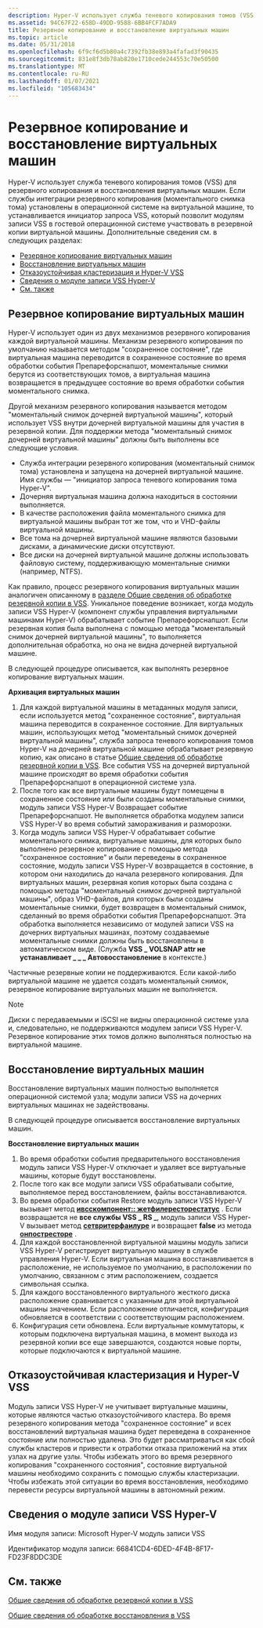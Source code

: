 ```yaml
---
description: Hyper-V использует служба теневого копирования томов (VSS) для резервного копирования и восстановления виртуальных машин.
ms.assetid: 94C67F22-658D-49DD-9588-6BB4FCF7ADA9
title: Резервное копирование и восстановление виртуальных машин
ms.topic: article
ms.date: 05/31/2018
ms.openlocfilehash: 6f9cf6d5b80a4c7392fb38e893a4fafad3f90435
ms.sourcegitcommit: 831e8f3db78ab820e1710cede244553c70e50500
ms.translationtype: MT
ms.contentlocale: ru-RU
ms.lasthandoff: 01/07/2021
ms.locfileid: "105683434"
---
```

# <a name="backing-up-and-restoring-virtual-machines"></a>Резервное копирование и восстановление виртуальных машин

Hyper-V использует служба теневого копирования томов (VSS) для резервного копирования и восстановления виртуальных машин. Если службы интеграции резервного копирования (моментального снимка тома) установлены в операционной системе на виртуальной машине, то устанавливается инициатор запроса VSS, который позволит модулям записи VSS в гостевой операционной системе участвовать в резервной копии виртуальной машины. Дополнительные сведения см. в следующих разделах:

-   [Резервное копирование виртуальных машин](#backing-up-the-virtual-machines)
-   [Восстановление виртуальных машин](#restoring-the-virtual-machines)
-   [Отказоустойчивая кластеризация и Hyper-V VSS](#failover-clustering-and-hyper-v-vss)
-   [Сведения о модуле записи VSS Hyper-V](#details-on-the-hyper-v-vss-writer)
-   [См. также](#related-topics)

## <a name="backing-up-the-virtual-machines"></a>Резервное копирование виртуальных машин

Hyper-V использует один из двух механизмов резервного копирования каждой виртуальной машины. Механизм резервного копирования по умолчанию называется методом "сохраненное состояние", где виртуальная машина переводится в сохраненное состояние во время обработки события Препарефорснапшот, моментальные снимки берутся из соответствующих томов, а виртуальная машина возвращается в предыдущее состояние во время обработки события моментального снимка.

Другой механизм резервного копирования называется методом "моментальный снимок дочерней виртуальной машины", который использует VSS внутри дочерней виртуальной машины для участия в резервной копии. Для поддержки метода "моментальный снимок дочерней виртуальной машины" должны быть выполнены все следующие условия.

-   Служба интеграции резервного копирования (моментальный снимок тома) установлена и запущена на дочерней виртуальной машине. Имя службы — "инициатор запроса теневого копирования тома Hyper-V".
-   Дочерняя виртуальная машина должна находиться в состоянии выполняется.
-   В качестве расположения файла моментального снимка для виртуальной машины выбран тот же том, что и VHD-файлы виртуальной машины.
-   Все тома на дочерней виртуальной машине являются базовыми дисками, а динамические диски отсутствуют.
-   Все диски на дочерней виртуальной машине должны использовать файловую систему, поддерживающую моментальные снимки (например, NTFS).

Как правило, процесс резервного копирования виртуальных машин аналогичен описанному в [разделе Общие сведения об обработке резервной копии в VSS](/windows/desktop/VSS/overview-of-processing-a-backup-under-vss). Уникальное поведение возникает, когда модуль записи VSS Hyper-V (компонент службы управления виртуальными машинами Hyper-V) обрабатывает событие Препарефорснапшот. Если резервная копия была выполнена с помощью метода "моментальный снимок дочерней виртуальной машины", то выполняется дополнительная обработка, но она не видна дочерней виртуальной машине.

В следующей процедуре описывается, как выполнять резервное копирование виртуальных машин.

**Архивация виртуальных машин**

1.  Для каждой виртуальной машины в метаданных модуля записи, если используется метод "сохраненное состояние", виртуальная машина переводится в сохраненное состояние. Для виртуальных машин, использующих метод "моментальный снимок дочерней виртуальной машины", служба запроса теневого копирования томов Hyper-V на дочерней виртуальной машине обрабатывает резервную копию, как описано в статье [Общие сведения об обработке резервной копии в VSS](/windows/desktop/VSS/overview-of-processing-a-backup-under-vss). Все события VSS на дочерней виртуальной машине происходят во время обработки события Препарефорснапшот в операционной системе узла.
2.  После того как все виртуальные машины будут помещены в сохраненное состояние или были созданы моментальные снимки, модуль записи VSS Hyper-V Возвращает событие Препарефорснапшот. Не выполняется обработка модулем записи VSS Hyper-V во время событий замораживания и разморозки.
3.  Когда модуль записи VSS Hyper-V обрабатывает событие моментального снимка, виртуальные машины, для которых было выполнено резервное копирование с помощью метода "сохраненное состояние" и были переведены в сохраненное состояние, модуль записи VSS Hyper-V возвращается в состояние, в котором они находились до начала резервного копирования. Для виртуальных машин, резервная копия которых была создана с помощью метода "моментальный снимок дочерней виртуальной машины", образ VHD-файлов, для которых были созданы моментальные снимки, будет возвращен в моментальный снимок, сделанный во время обработки события Препарефорснапшот. Эта обработка выполняется независимо от модулей записи VSS на дочерних виртуальных машинах, поэтому создаваемые моментальные снимки должны быть восстановлены в автоматическом виде. (Служба **VSS \_ VOLSNAP attr не устанавливает \_ \_ \_ Автовосстановление** в контексте.)

Частичные резервные копии не поддерживаются. Если какой-либо виртуальной машине не удается создать моментальный снимок, резервное копирование виртуальных машин не выполняется.

> [!Note]  
> Диски с передаваемыми и iSCSI не видны операционной системе узла и, следовательно, не поддерживаются модулем записи VSS Hyper-V. Резервное копирование этих томов должно выполняться полностью на виртуальной машине.

 

## <a name="restoring-the-virtual-machines"></a>Восстановление виртуальных машин

Восстановление виртуальных машин полностью выполняется операционной системой узла; модули записи VSS на дочерних виртуальных машинах не задействованы.

В следующей процедуре описывается восстановление виртуальных машин.

**Восстановление виртуальных машин**

1.  Во время обработки события предварительного восстановления модуль записи VSS Hyper-V отключает и удаляет все виртуальные машины, которые будут восстановлены.
2.  После того как все модули записи VSS обрабатывали событие, выполняемое перед восстановлением, файлы восстанавливаются.
3.  Во время обработки события Restore модуль записи VSS Hyper-V вызывает метод [**ивсскомпонент:: жетфилересторестатус**](/windows/desktop/api/vswriter/nf-vswriter-ivsscomponent-getfilerestorestatus) . Если возвращается не **все службы VSS \_ RS \_**, модуль записи VSS Hyper-V вызывает метод [**сетвритерфаилуре**](/windows/desktop/api/vswriter/nf-vswriter-cvsswriter-setwriterfailure) и возвращает **false** из метода [**онпостресторе**](/windows/desktop/api/vswriter/nf-vswriter-cvsswriter-onpostrestore) .
4.  Для каждой восстановленной виртуальной машины модуль записи VSS Hyper-V регистрирует виртуальную машину в службе управления Hyper-V. Если виртуальная машина восстанавливается в расположение, не используемое по умолчанию, в расположении по умолчанию, связанном с этим расположением, создается символьная ссылка.
5.  Для каждого восстановленного виртуального жесткого диска расположение сравнивается с указанным для этой виртуальной машины значением. Если расположение отличается, конфигурация обновляется в соответствии с соответствующим расположением.
6.  Конфигурация сети обновлена. Если виртуальные коммутаторы, к которым подключена виртуальная машина, в момент выхода из резервной копии все еще завершаются, создаются новые порты, которые подключаются к виртуальной машине.

## <a name="failover-clustering-and-hyper-v-vss"></a>Отказоустойчивая кластеризация и Hyper-V VSS

Модуль записи VSS Hyper-V не учитывает виртуальные машины, которые являются частью отказоустойчивого кластера. Во время резервного копирования метода "сохраненное состояние" и всех восстановлений виртуальная машина будет переведена в сохраненное состояние или полностью удалена. Это будет рассматриваться как сбой службы кластеров и привести к отработки отказа приложений на этих узлах на другие узлы. Чтобы избежать этого во время резервного копирования "сохраненного состояния", состояние виртуальной машины необходимо сохранить с помощью службы кластеризации. Чтобы избежать этой ситуации во время восстановления, необходимо перевести ресурсы виртуальной машины в автономный режим.

## <a name="details-on-the-hyper-v-vss-writer"></a>Сведения о модуле записи VSS Hyper-V

Имя модуля записи: Microsoft Hyper-V модуль записи VSS

Идентификатор модуля записи: 66841CD4-6DED-4F4B-8F17-FD23F8DDC3DE

## <a name="related-topics"></a>См. также

<dl> <dt>

[Общие сведения об обработке резервной копии в VSS](/windows/desktop/VSS/overview-of-processing-a-backup-under-vss)
</dt> <dt>

[Общие сведения об обработке восстановления в VSS](/windows/desktop/VSS/overview-of-processing-a-restore-under-vss)
</dt> </dl>

 

 
